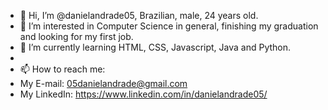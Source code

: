 - 👋 Hi, I’m @danielandrade05, Brazilian, male, 24 years old.
- 👀 I’m interested in Computer Science in general, finishing my graduation and looking for my first job.
- 🌱 I’m currently learning HTML, CSS, Javascript, Java and Python.
- 
- 📫 How to reach me:
- My E-mail: 05danielandrade@gmail.com
- My LinkedIn: https://www.linkedin.com/in/danielandrade05/

<!---
danielandrade05/danielandrade05 is a ✨ special ✨ repository because its `README.md` (this file) appears on your GitHub profile.
You can click the Preview link to take a look at your changes.
--->
